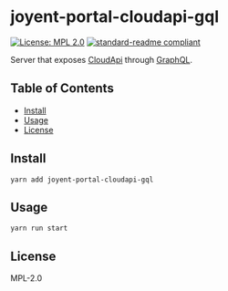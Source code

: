 # joyent-portal-cloudapi-gql

[![License: MPL 2.0](https://img.shields.io/badge/License-MPL%202.0-brightgreen.svg)](https://opensource.org/licenses/MPL-2.0)
[![standard-readme compliant](https://img.shields.io/badge/standard--readme-OK-green.svg)](https://github.com/RichardLitt/standard-readme)

Server that exposes [CloudApi](https://apidocs.joyent.com/cloudapi/) through [GraphQL](http://graphql.org).

## Table of Contents

- [Install](#install)
- [Usage](#usage)
- [License](#license)

## Install

```
yarn add joyent-portal-cloudapi-gql
```

## Usage

```
yarn run start
```

## License

MPL-2.0
